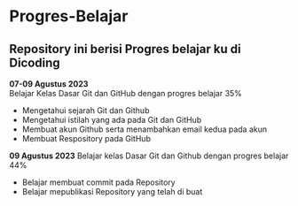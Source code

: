 # Progres-Belajar
Repository ini berisi Progres belajar ku di Dicoding
--

**07-09 Agustus 2023**  
Belajar Kelas Dasar Git dan GitHub dengan progres belajar 35%
  -  Mengetahui sejarah Git dan Github
  -  Mengetahui istilah yang ada pada Git dan GitHub
  -  Membuat akun Github serta menambahkan email kedua pada akun
  -  Membuat Respository pada GitHub  
    
**09 Agustus 2023**
Belajar kelas Dasar Git dan Github dengan progres belajar 44%
  *  Belajar membuat commit pada Repository
  *  Belajar mepublikasi Repository yang telah di buat
